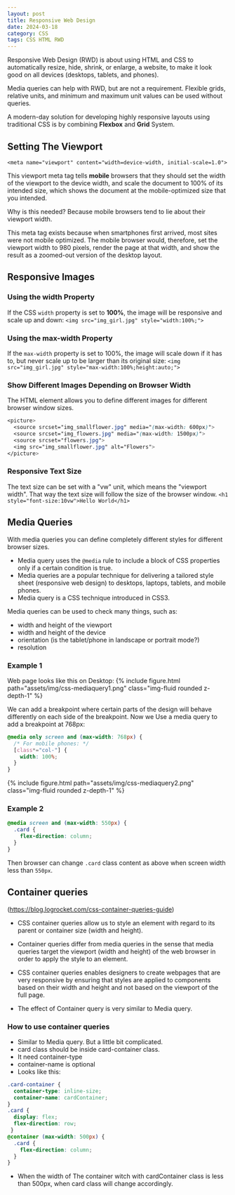 ```yaml
---
layout: post
title: Responsive Web Design
date: 2024-03-18
category: CSS
tags: CSS HTML RWD
---
```


Responsive Web Design (RWD) is about using HTML and CSS to automatically resize, hide, shrink, or enlarge, a website, to make it look good on all devices (desktops, tablets, and phones).

Media queries can help with RWD, but are not a requirement. Flexible grids, relative units, and minimum and maximum unit values can be used without queries.

A modern-day solution for developing highly responsive layouts using traditional CSS is by combining **Flexbox** and **Grid** System.

## Setting The Viewport

`<meta name="viewport" content="width=device-width, initial-scale=1.0">`

This viewport meta tag tells **mobile** browsers that they should set the width of the viewport to the device width, and scale the document to 100% of its intended size, which shows the document at the mobile-optimized size that you intended.

Why is this needed? Because mobile browsers tend to lie about their viewport width.

This meta tag exists because when smartphones first arrived, most sites were not mobile optimized. The mobile browser would, therefore, set the viewport width to 980 pixels, render the page at that width, and show the result as a zoomed-out version of the desktop layout. 

## Responsive Images

### Using the width Property
If the CSS `width` property is set to **100%**, the image will be responsive and scale up and down: `<img src="img_girl.jpg" style="width:100%;">`

### Using the max-width Property
If the `max-width` property is set to 100%, the image will scale down if it has to, but never scale up to be larger than its original size: `<img src="img_girl.jpg" style="max-width:100%;height:auto;">`

### Show Different Images Depending on Browser Width
The HTML <picture> element allows you to define different images for different browser window sizes.
```css
<picture>
  <source srcset="img_smallflower.jpg" media="(max-width: 600px)">
  <source srcset="img_flowers.jpg" media="(max-width: 1500px)">
  <source srcset="flowers.jpg">
  <img src="img_smallflower.jpg" alt="Flowers">
</picture>
```

### Responsive Text Size
The text size can be set with a "vw" unit, which means the "viewport width".
That way the text size will follow the size of the browser window.
`<h1 style="font-size:10vw">Hello World</h1>`

## Media Queries

With media queries you can define completely different styles for different browser sizes.

- Media query uses the `@media` rule to include a block of CSS properties only if a certain condition is true.
- Media queries are a popular technique for delivering a tailored style sheet (responsive web design) to desktops, laptops, tablets, and mobile phones.
- Media query is a CSS technique introduced in CSS3.

Media queries can be used to check many things, such as:
- width and height of the viewport
- width and height of the device
- orientation (is the tablet/phone in landscape or portrait mode?)
- resolution

### Example 1

Web page looks like this on Desktop: 
{% include figure.html path="assets/img/css-mediaquery1.png" class="img-fluid rounded z-depth-1" %}

We can add a breakpoint where certain parts of the design will behave differently on each side of the breakpoint.
Now we Use a media query to add a breakpoint at 768px:
```css
@media only screen and (max-width: 768px) {
  /* For mobile phones: */
  [class*="col-"] {
    width: 100%;
  }
}
```
{% include figure.html path="assets/img/css-mediaquery2.png" class="img-fluid rounded z-depth-1" %}

### Example 2

```css
@media screen and (max-width: 550px) {
  .card {
    flex-direction: column;
  }
}
```
Then browser can change `.card` class content as above when screen width less than `550px`.

## Container queries

(https://blog.logrocket.com/css-container-queries-guide)

- CSS container queries allow us to style an element with regard to its parent or container size (width and height). 

- Container queries differ from media queries in the sense that media queries target the viewport (width and height) of the web browser in order to apply the style to an element.

- CSS container queries enables designers to create webpages that are very responsive by ensuring that styles are applied to components based on their width and height and not based on the viewport of the full page.

- The effect of Container query is very similar to Media query.

### How to use container queries

- Similar to Media query. But a little bit complicated.
- card class should be inside card-container class. 
- It need container-type
- container-name is optional
- Looks like this:
```css
.card-container {
  container-type: inline-size;
  container-name: cardContainer;
}
.card {
  display: flex;
  flex-direction: row;
 }
@container (max-width: 500px) {
  .card {
    flex-direction: column;
  }
}
```

- When the width of The container witch with cardContainer class is less than 500px, when card class will change accordingly. 


